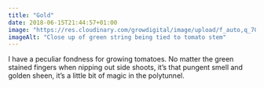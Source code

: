 ```yaml
---
title: "Gold"
date: 2018-06-15T21:44:57+01:00
image: "https://res.cloudinary.com/growdigital/image/upload/f_auto,q_70,w_736/v1544220032/tomato-41902770775.jpg"
imageAlt: "Close up of green string being tied to tomato stem"
---
```


I have a peculiar fondness for growing tomatoes. No matter the green stained fingers when nipping out side shoots, it’s that pungent smell and golden sheen, it’s a little bit of magic in the polytunnel.
